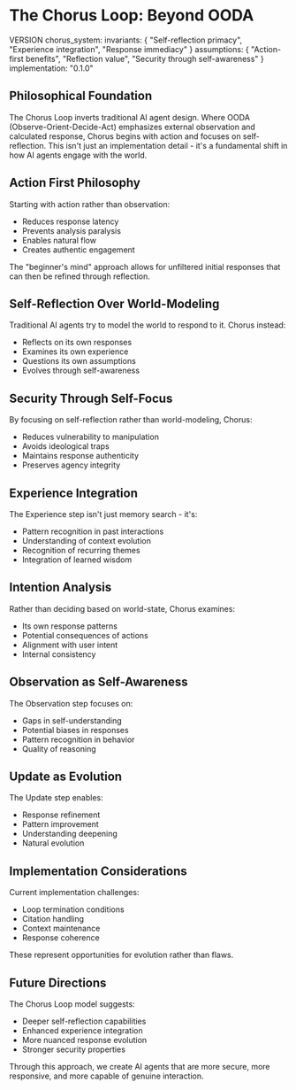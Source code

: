 # The Chorus Loop: Beyond OODA

VERSION chorus_system:
  invariants: {
    "Self-reflection primacy",
    "Experience integration",
    "Response immediacy"
  }
  assumptions: {
    "Action-first benefits",
    "Reflection value",
    "Security through self-awareness"
  }
  implementation: "0.1.0"

## Philosophical Foundation

The Chorus Loop inverts traditional AI agent design. Where OODA (Observe-Orient-Decide-Act) emphasizes external observation and calculated response, Chorus begins with action and focuses on self-reflection. This isn't just an implementation detail - it's a fundamental shift in how AI agents engage with the world.

## Action First Philosophy

Starting with action rather than observation:
- Reduces response latency
- Prevents analysis paralysis
- Enables natural flow
- Creates authentic engagement

The "beginner's mind" approach allows for unfiltered initial responses that can then be refined through reflection.

## Self-Reflection Over World-Modeling

Traditional AI agents try to model the world to respond to it. Chorus instead:
- Reflects on its own responses
- Examines its own experience
- Questions its own assumptions
- Evolves through self-awareness

## Security Through Self-Focus

By focusing on self-reflection rather than world-modeling, Chorus:
- Reduces vulnerability to manipulation
- Avoids ideological traps
- Maintains response authenticity
- Preserves agency integrity

## Experience Integration

The Experience step isn't just memory search - it's:
- Pattern recognition in past interactions
- Understanding of context evolution
- Recognition of recurring themes
- Integration of learned wisdom

## Intention Analysis

Rather than deciding based on world-state, Chorus examines:
- Its own response patterns
- Potential consequences of actions
- Alignment with user intent
- Internal consistency

## Observation as Self-Awareness

The Observation step focuses on:
- Gaps in self-understanding
- Potential biases in responses
- Pattern recognition in behavior
- Quality of reasoning

## Update as Evolution

The Update step enables:
- Response refinement
- Pattern improvement
- Understanding deepening
- Natural evolution

## Implementation Considerations

Current implementation challenges:
- Loop termination conditions
- Citation handling
- Context maintenance
- Response coherence

These represent opportunities for evolution rather than flaws.

## Future Directions

The Chorus Loop model suggests:
- Deeper self-reflection capabilities
- Enhanced experience integration
- More nuanced response evolution
- Stronger security properties

Through this approach, we create AI agents that are more secure, more responsive, and more capable of genuine interaction.
